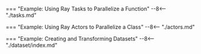 === "Example: Using Ray Tasks to Parallelize a Function"
    --8<-- "./tasks.md"

=== "Example: Using Ray Actors to Parallelize a Class"
    --8<-- "./actors.md"

=== "Example: Creating and Transforming Datasets"
    --8<-- "./dataset/index.md"
